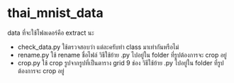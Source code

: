 # thai_mnist_data

data ที่จะใช้โฟลเดอร์คือ extract นะ
* check_data.py ใช้ตรวจสอบว่า แต่ละครับทำ class มาเท่ากันหรือไม่
* rename.py ใช้ rename ชื่อไฟล์ วิธีใช้ย้าย .py ไปอยู่ใน folder ที่รูปต้องการจะ crop อยู่
* crop.py ใช้ crop รูปจากรูปที่เป็นตาราง grid 9 ช่อง วิธีใช้ย้าย .py ไปอยู่ใน folder ที่รูปต้องการจะ crop อยู่
